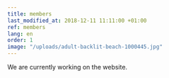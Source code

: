 ```yaml
---
title: members
last_modified_at: 2018-12-11 11:11:00 +01:00
ref: members
lang: en
order: 1
image: "/uploads/adult-backlit-beach-1000445.jpg"
---
```


We are currently working on the website.
